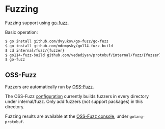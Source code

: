 # Fuzzing

Fuzzing support using [go-fuzz](https://github.com/dvyukov/go-fuzz).

Basic operation:

```sh
$ go install github.com/dvyukov/go-fuzz/go-fuzz
$ go install github.com/mdempsky/go114-fuzz-build
$ cd internal/fuzz/{fuzzer}
$ go114-fuzz-build github.com/vedadiyan/protobuf/internal/fuzz/{fuzzer}
$ go-fuzz
```

## OSS-Fuzz

Fuzzers are automatically run by
[OSS-Fuzz](https://github.com/google/oss-fuzz).

The OSS-Fuzz
[configuration](https://github.com/google/oss-fuzz/blob/master/projects/golang-protobuf/build.sh)
currently builds fuzzers in every directory under internal/fuzz.
Only add fuzzers (not support packages) in this directory.

Fuzzing results are available at the [OSS-Fuzz console](https://oss-fuzz.com/),
under `golang-protobuf`.
